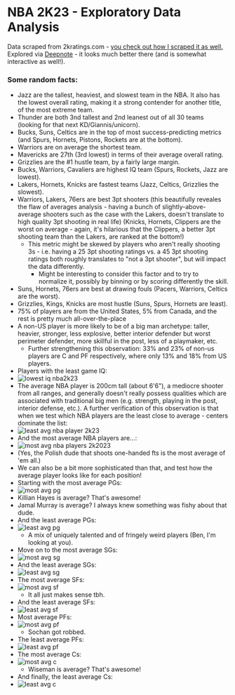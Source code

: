 # NBA 2K23 - Exploratory Data Analysis

Data scraped from 2kratings.com - [you check out how I scraped it as well.](https://github.com/gilha/nba-2k23-data-scraper) \
Explored via [Deepnote](https://deepnote.com/workspace/myspace-48fd-0eac2a92-5a71-4337-8f15-180141a776a8/project/nba2k23data-f770f9fc-15a2-479f-b902-8fcc18f53535/notebook/nba2k23_eda-229786d9262e4ee2b959350f970cf925) - it looks much better there (and is somewhat interactive as well!).

### Some random facts:
- Jazz are the tallest, heaviest, and slowest team in the NBA. It also has the lowest overall rating, making it a strong contender for another title, of the most extreme team.
- Thunder are both 3nd tallest and 2nd leanest out of all 30 teams (looking for that next KD/Giannis/unicorn).
- Bucks, Suns, Celtics are in the top of most success-predicting metrics (and Spurs, Hornets, Pistons, Rockets are at the bottom).
- Warriors are on average the shortest team.
- Mavericks are 27th (3rd lowest) in terms of their average overall rating.
- Grizzlies are the #1 hustle team, by a fairly large margin.
- Bucks, Warriors, Cavaliers are highest IQ team (Spurs, Rockets, Jazz are lowest).
- Lakers, Hornets, Knicks are fastest teams (Jazz, Celtics, Grizzlies the slowest).
- Warriors, Lakers, 76ers are best 3pt shooters (this beautifully reveales the flaw of averages analysis - having a bunch of slightly-above-average shooters such as the case with the Lakers, doesn't translate to high quality 3pt shooting in real life) (Knicks, Hornets, Clippers are the worst on average - again, it's hilarious that the Clippers, a better 3pt shooting team than the Lakers, are ranked at the bottom!)
  - This metric might be skewed by players who aren't really shooting 3s - i.e. having a 25 3pt shooting ratings vs. a 45 3pt shooting ratings both roughly translates to "not a 3pt shooter", but will impact the data differently. 
    - Might be interesting to consider this factor and to try to normalize it, possibly by binning or by scoring differently the skill.
- Suns, Hornets, 76ers are best at drawing fouls (Pacers, Warriors, Celtics are the worst).
- Grizzlies, Kings, Knicks are most hustle (Suns, Spurs, Hornets are least).
- 75% of players are from the United States, 5% from Canada, and the rest is pretty much all-over-the-place
- A non-US player is more likely to be of a big man archetype: taller, heavier, stronger, less explosive, better interior defender but worst perimeter defender, more skillful in the post, less of a playmaker, etc.
  - Further strengthening this observation: 33% and 23% of non-us players are C and PF respectively, where only 13% and 18% from US players.
- Players with the least game IQ:
-  ![lowest iq nba2k23](https://user-images.githubusercontent.com/18117093/220132328-6692b613-a6f6-40e5-a34d-1b40a4751aa5.png)
-  The average NBA player is 200cm tall (about 6'6"), a mediocre shooter from all ranges, and generally doesn't really possess qualities which are associated with traditional big men (e.g. strength, playing in the post, interior defense, etc.). A further verification of this observation is that when we test which NBA players are the least close to average - centers dominate the list:
-  ![least avg nba player 2k23](https://user-images.githubusercontent.com/18117093/220134122-f35cf5ce-4863-49b6-9f35-31ab2a536ed8.png)
-  And the most average NBA players are...:
-  ![most avg nba players 2k2023](https://user-images.githubusercontent.com/18117093/220134252-38db22a6-e303-4cc5-8c42-6280fdd95f33.png)
  - (Yes, the Polish dude that shoots one-handed fts is the most average of 'em all.)
-  We can also be a bit more sophisticated than that, and test how the average player looks like for each position!
-  Starting with the most average PGs:
-  ![most avg pg](https://user-images.githubusercontent.com/18117093/220134902-7fbd8e45-4ced-4944-8f3c-c02325d87c5e.png)
  -  Killian Hayes is average? That's awesome!
  -  Jamal Murray is average? I always knew something was fishy about that dude.
-  And the least average PGs:
- ![least avg pg](https://user-images.githubusercontent.com/18117093/220135346-cdd8a5e6-f4f7-4bf7-8e4d-da6476cddb84.png)
  - A mix of uniquely talented and of fringely weird players (Ben, I'm looking at you).
- Move on to the most average SGs:
- ![most avg sg](https://user-images.githubusercontent.com/18117093/220136154-8b015377-8fd6-4440-ba7c-c5c56efd8f78.png)
- And the least average SGs:
- ![least avg sg](https://user-images.githubusercontent.com/18117093/220136388-e5056e08-80cf-4e05-8729-7da4380bd469.png)
- The most average SFs:
- ![most avg sf](https://user-images.githubusercontent.com/18117093/220136721-08297e6b-399e-4979-9ae4-65e92b4d9910.png)
  - It all just makes sense tbh.
- And the least average SFs:
- ![least avg sf](https://user-images.githubusercontent.com/18117093/220136956-329d0790-3d5d-4ae0-8469-f1b9bf6f5f35.png)
- Most average PFs:
- ![most avg pf](https://user-images.githubusercontent.com/18117093/220137246-ff59ed6c-26d9-457d-9239-df63fefb3f34.png)
  - Sochan got robbed.
- The least average PFs:
- ![least avg pf](https://user-images.githubusercontent.com/18117093/220137533-412c99ae-a6a1-4021-8028-1b4fb137be88.png)
- The most average Cs:
- ![most avg c](https://user-images.githubusercontent.com/18117093/220137698-7063887a-d49d-407a-8f21-fbe4350452cf.png)
  - Wiseman is average? That's awesome!
- And finally, the least average Cs:
- ![least avg c](https://user-images.githubusercontent.com/18117093/220138008-2f64014c-1842-419c-8449-7ea660507c04.png)








